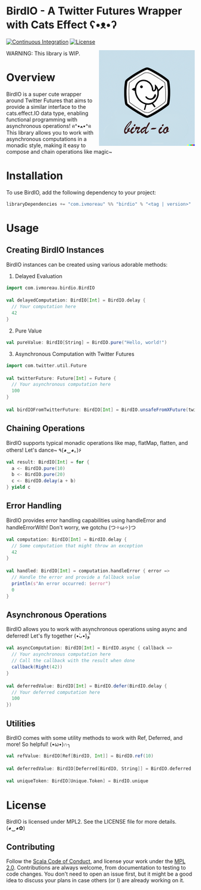 # BirdIO - A Twitter Futures Wrapper with Cats Effect ʕ•ᴥ•ʔ
[![Continuous Integration](https://github.com/ivanmoreau/birdio/actions/workflows/ci.yml/badge.svg)](https://github.com/ivanmoreau/birdio/actions/workflows/ci.yml)
[![License](https://img.shields.io/badge/license-MPL%202.0-blue.svg)](https://opensource.org/licenses/MPL-2.0)

<img align="right" width="256px" height="256px" src=".github/birdio.png"/>

WARNING: This library is WIP.

# Overview
BirdIO is a super cute wrapper around Twitter Futures that aims to provide a similar interface to the cats.effect.IO data type, enabling functional programming with asynchronous operations! ฅ^•ﻌ•^ฅ This library allows you to work with asynchronous computations in a monadic style, making it easy to compose and chain operations like magic~

# Installation
To use BirdIO, add the following dependency to your project:

```scala
libraryDependencies += "com.ivmoreau" %% "birdio" % "<tag | version>"
```

# Usage
## Creating BirdIO Instances
BirdIO instances can be created using various adorable methods:

1. Delayed Evaluation
```scala
import com.ivmoreau.birdio.BirdIO

val delayedComputation: BirdIO[Int] = BirdIO.delay {
  // Your computation here
  42
}
```

2. Pure Value
```scala
val pureValue: BirdIO[String] = BirdIO.pure("Hello, world!")

```

3. Asynchronous Computation with Twitter Futures

```scala
import com.twitter.util.Future

val twitterFuture: Future[Int] = Future {
  // Your asynchronous computation here
  100
}

val birdIOFromTwitterFuture: BirdIO[Int] = BirdIO.unsafeFromXFuture(twitterFuture)
```

## Chaining Operations
BirdIO supports typical monadic operations like map, flatMap, flatten, and others! Let's dance~ ٩(◕‿◕｡)۶

```scala
val result: BirdIO[Int] = for {
  a <- BirdIO.pure(10)
  b <- BirdIO.pure(20)
  c <- BirdIO.delay(a + b)
} yield c
```

## Error Handling
BirdIO provides error handling capabilities using handleError and handleErrorWith! Don't worry, we gotchu (つ✧ω✧)つ

```scala
val computation: BirdIO[Int] = BirdIO.delay {
  // Some computation that might throw an exception
  42
}

val handled: BirdIO[Int] = computation.handleError { error =>
  // Handle the error and provide a fallback value
  println(s"An error occurred: $error")
  0
}
```

## Asynchronous Operations
BirdIO allows you to work with asynchronous operations using async and deferred! Let's fly together (•̀ᴗ•́)و ̑̑

```scala
val asyncComputation: BirdIO[Int] = BirdIO.async { callback =>
  // Your asynchronous computation here
  // Call the callback with the result when done
  callback(Right(42))
}

val deferredValue: BirdIO[Int] = BirdIO.defer(BirdIO.delay {
  // Your deferred computation here
  100
})

```
## Utilities
BirdIO comes with some utility methods to work with Ref, Deferred, and more! So helpful! (•ω•)∩╮

```scala
val refValue: BirdIO[Ref[BirdIO, Int]] = BirdIO.ref(10)

val deferredValue: BirdIO[Deferred[BirdIO, String]] = BirdIO.deferred

val uniqueToken: BirdIO[Unique.Token] = BirdIO.unique

```

# License
BirdIO is licensed under MPL2. See the LICENSE file for more details. (◕‿◕✿)

## Contributing

Follow the [Scala Code of Conduct](https://www.scala-lang.org/conduct/), and license your work
under the [MPL 2.0](LICENSE). Contributions are always welcome, from documentation to testing to
code changes. You don't need to open an issue first, but it might be a good idea to discuss your
plans in case others (or I) are already working on it.